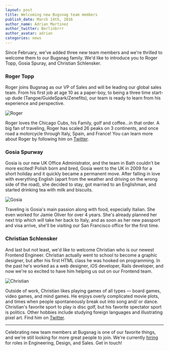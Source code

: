 ```yaml
---
layout: post
title: Welcoming new Bugsnag team members
publish_date: March 14th, 2016
author_name: Adrian Martinez
author_twitter: Berlinbrrr
author_avatar: adrian
categories: news
---
```


Since February, we've added three new team members and we're thrilled to welcome them to our Bugsnag family. We'd like to introduce you to Roger Topp, Gosia Spuray, and Christian Schlensker.

### Roger Topp

Roger joins Bugsnag as our VP of Sales and will be leading our global sales team. From his first job at age 10 as a paper-boy, to being a three time start-up dude (Tangoe/GuideSpark/Zenefits), our team is ready to learn from his experience and perspective.  

![Roger](/img/posts/roger-topp.jpg)

Roger loves the Chicago Cubs, his Family, golf and coffee…in that order. A big fan of traveling, Roger has scaled 26 peaks on 3 continents, and once road a motorcycle through Italy, Spain, and France! You can learn more about Roger by following him on [Twitter](https://twitter.com/rogertopp).

### Gosia Spurway

Gosia is our new UK Office Administrator, and the team in Bath couldn't be more excited! Polish born and bred, Gosia went to the UK in 2009 for a short holiday and it quickly became a permanent move. After falling in love with everything English (apart from the weather and driving on the wrong side of the road), she decided to stay, got married to an Englishman, and started drinking tea with milk and biscuits.

![Gosia](/img/posts/gosia-spurway.jpg)

Traveling is Gosia's main passion along with food, especially Italian. She even worked for Jamie Oliver for over 4 years. She's already planned her next trip which will take her back to Italy, and as soon as her new passport and visa arrive, she'll be visiting our San Francisco office for the first time.

### Christian Schlensker

And last but not least, we'd like to welcome Christian who is our newest Frontend Engineer. Christian actually went to school to become a graphic designer, but after his first HTML class he was hooked on programming. In the past he's worked as a web designer, iOS developer, Rails developer, and now we're so excited to have him helping us out on our Frontend team.

![Christian](/img/posts/christian-schlensker-bw.jpg)

Outside of work, Christian likes playing games of all types — board games, video games, and mind games. He enjoys overly complicated movie plots, and times when people spontaneously break out into song and/ or dance. Christian's favorite sport to play is disc golf, but his favorite spectator sport is politics. Other hobbies include studying foreign languages and illustrating pixel art. Find him on [Twitter](https://twitter.com/wordofchristian).

---

Celebrating new team members at Bugsnag is one of our favorite things, and we're still looking for more great people to join. We're currently [hiring](https://www.bugsnag.com/jobs/) for roles in Engineering, Design, and Sales. Get in touch!
